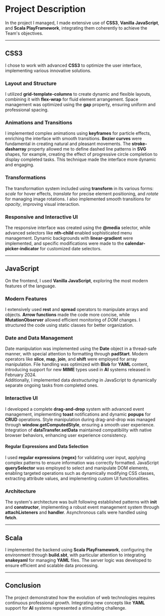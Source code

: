 # Project Description

In the project I managed, I made extensive use of **CSS3**, **Vanilla JavaScript**, and **Scala PlayFramework**, integrating them coherently to achieve the Team's objectives.

---

## CSS3
I chose to work with advanced **CSS3** to optimize the user interface, implementing various innovative solutions.

### Layout and Structure
I utilized **grid-template-columns** to create dynamic and flexible layouts, combining it with **flex-wrap** for fluid element arrangement. Space management was optimized using the **gap** property, ensuring uniform and professional spacing.

### Animations and Transitions
I implemented complex animations using **keyframes** for particle effects, enriching the interface with smooth transitions. **Bezier curves** were fundamental in creating natural and pleasant movements. The **stroke-dasharray** property allowed me to define dashed line patterns in **SVG** shapes, for example, creating the effect of progressive circle completion to display completed tasks. This technique made the interface more dynamic and engaging.

### Transformations
The transformation system included using **transform** in its various forms: *scale* for hover effects, *translate* for precise element positioning, and *rotate* for managing image rotations. I also implemented smooth transitions for *opacity*, improving visual interaction.

### Responsive and Interactive UI
The responsive interface was created using the **@media** selector, while advanced selectors like **nth-child** enabled sophisticated menu management. Dynamic backgrounds with **linear-gradient** were implemented, and specific modifications were made to the **calendar-picker-indicator** for customized date selectors.

---

## JavaScript
On the frontend, I used **Vanilla JavaScript**, exploring the most modern features of the language.

### Modern Features
I extensively used **rest** and **spread** operators to manipulate arrays and objects. **Arrow functions** made the code more concise, while **MutationObserver** allowed efficient monitoring of *DOM* changes. I structured the code using static classes for better organization.

### Date and Data Management
Date manipulation was implemented using the **Date** object in a thread-safe manner, with special attention to formatting through **padStart**. Modern operators like **slice**, **map**, **join**, and **shift** were employed for array manipulation. File handling was optimized with **Blob** for **YAML** content, introducing support for new **MIME** types used in **AI** systems released in February 2024.  
Additionally, I implemented data *destructuring* in JavaScript to dynamically separate ongoing tasks from completed ones.

### Interactive UI
I developed a complete **drag-and-drop** system with advanced event management, implementing **toast** notifications and dynamic **popups** for **CRUD** operations. Style manipulation during drag-and-drop was managed through **window.getComputedStyle**, ensuring a smooth user experience. Integration of **dataTransfer.setData** maintained compatibility with native browser behaviors, enhancing user experience consistency.

#### Regular Expressions and Data Selection
I used **regular expressions (regex)** for validating user input, applying complex patterns to ensure information was correctly formatted. JavaScript **querySelector** was employed to select and manipulate DOM elements, enabling targeted operations such as dynamically modifying CSS classes, extracting attribute values, and implementing custom UI functionalities.

### Architecture
The system's architecture was built following established patterns with **init** and **constructor**, implementing a robust event management system through **attachListeners** and **handler**. Asynchronous calls were handled using **fetch**.

---

## Scala
I implemented the backend using **Scala PlayFramework**, configuring the environment through **build.sbt**, with particular attention to integrating **snakeyaml** for managing **YAML** files. The server logic was developed to ensure efficient and scalable data processing.

---

## Conclusion
The project demonstrated how the evolution of web technologies requires continuous professional growth. Integrating new concepts like **YAML** support for **AI** systems represented a stimulating challenge.
